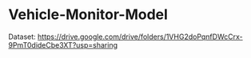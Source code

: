 # Vehicle-Monitor-Model
Dataset:
https://drive.google.com/drive/folders/1VHG2doPqnfDWcCrx-9PmT0dideCbe3XT?usp=sharing